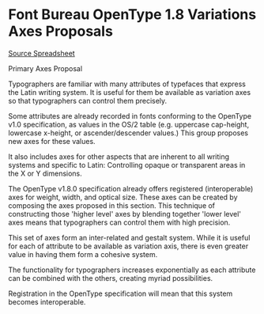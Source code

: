 # Font Bureau OpenType 1.8 Variations Axes Proposals

[Source Spreadsheet](https://docs.google.com/spreadsheets/d/13QZl_mnEyV4IgJWO_ysGEClQAoX500tdxEsAlJPF_TQ/edit#gid=0)


Primary Axes Proposal

Typographers are familiar with many attributes of typefaces that express the Latin writing system.
It is useful for them be available as variation axes so that typographers can control them precisely. 

Some attributes are already recorded in fonts conforming to the OpenType v1.0 specification, as values in the OS/2 table 
(e.g. uppercase cap-height, lowercase x-height, or ascender/descender values.)
This group proposes new axes for these values. 

It also includes axes for other aspects that are inherent to all writing systems and specific to Latin: 
Controlling opaque or transparent areas in the X or Y dimensions. 

The OpenType v1.8.0 specification already offers registered (interoperable) axes for weight, width, and optical size. 
These axes can be created by composing the axes proposed in this section. 
This technique of constructing those 'higher level' axes by blending together 'lower level' axes means that typographers can control them with high precision. 

This set of axes form an inter-related and gestalt system. 
While it is useful for each of attribute to be available as variation axis, there is even greater value in having them form a cohesive system. 

The functionality for typographers increases exponentially as each attribute can be combined with the others, creating myriad possibilities. 

Registration in the OpenType specification will mean that this system becomes interoperable. 
